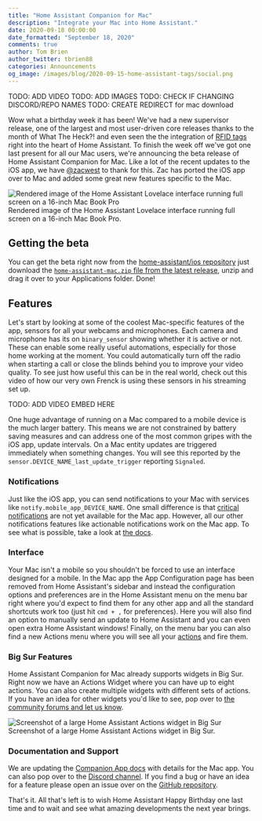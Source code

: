 ```yaml
---
title: "Home Assistant Companion for Mac"
description: "Integrate your Mac into Home Assistant."
date: 2020-09-18 00:00:00
date_formatted: "September 18, 2020"
comments: true
author: Tom Brien
author_twitter: tbrien88
categories: Announcements
og_image: /images/blog/2020-09-15-home-assistant-tags/social.png
---
```


TODO: ADD VIDEO
TODO: ADD IMAGES
TODO: CHECK IF CHANGING DISCORD/REPO NAMES
TODO: CREATE REDIRECT for mac download


Wow what a birthday week it has been! We've had a new supervisor release, one of the largest and most user-driven core releases thanks to the month of What The Heck?! and even seen the the integration of [RFID tags](2020-09-15-home-assistant-tags.markdown) right into the heart of Home Assistant. To finish the week off we've got one last present for all our Mac users, we're announcing the beta release of Home Assistant Companion for Mac. Like a lot of the recent updates to the iOS app, we have [@zacwest](https://github.com/zacwest) to thank for this. Zac has ported the iOS app over to Mac and added some great new features specific to the Mac.

<p class='img'>
<img src='/images/blog/2020-09-18-mac-companion/render.png' alt='Rendered image of the Home Assistant Lovelace interface running full screen on a 16-inch Mac Book Pro'></a>
Rendered image of the Home Assistant Lovelace interface running full screen on a 16-inch Mac Book Pro.
</p>

## Getting the beta

You can get the beta right now from the [home-assistant/ios repository](https://github.com/home-assistant/iOS) just download the [`home-assistant-mac.zip` file from the latest release](https://github.com/home-assistant/iOS/releases/tag/testflight%2F2020.6%2F14), unzip and drag it over to your Applications folder. Done!

## Features

Let's start by looking at some of the coolest Mac-specific features of the app, sensors for all your webcams and microphones. Each camera and microphone has its on `binary_sensor` showing whether it is active or not. These can enable some really useful automations, especially for those home working at the moment. You could automatically turn off the radio when starting a call or close the blinds behind you to improve your video quality. To see just how useful this can be in the real world, check out this video of how our very own Frenck is using these sensors in his streaming set up.

TODO: ADD VIDEO EMBED HERE

One huge advantage of running on a Mac compared to a mobile device is the much larger battery. This means we are not constrained by battery saving measures and can address one of the most common gripes with the iOS app, update intervals. On a Mac entity updates are triggered immediately when something changes. You will see this reported by the `sensor.DEVICE_NAME_last_update_trigger` reporting `Signaled`.

### Notifications

Just like the iOS app, you can send notifications to your Mac with services like `notify.mobile_app_DEVICE_NAME`. One small difference is that [critical notifications](https://companion.home-assistant.io/docs/notifications/critical-notifications) are not yet available for the Mac app. However, all our other notifications features like actionable notifications work on the Mac app. To see what is possible, take a look at [the docs](https://companion.home-assistant.io/).

### Interface

Your Mac isn't a mobile so you shouldn't be forced to use an interface designed for a mobile. In the Mac app the App Configuration page has been removed from Home Assistant's sidebar and instead the configuration options and preferences are in the Home Assistant menu on the menu bar right where you'd expect to find them for any other app and all the standard shortcuts work too (just hit `cmd + ,` for preferences). Here you will also find an option to manually send an update to Home Assistant and you can even open extra Home Assistant windows! Finally, on the menu bar you can also find a new Actions menu where you will see all your [actions](https://companion.home-assistant.io/docs/core/actions) and fire them.

### Big Sur Features

Home Assistant Companion for Mac already supports widgets in Big Sur. Right now we have an Actions Widget where you can have up to eight actions. You can also create multiple widgets with different sets of actions. If you have an idea for other widgets you'd like to see, pop over to [the community forums and let us know](https://community.home-assistant.io/t/what-kind-of-ios-14-widgets-would-you-like-to-see/211112/14).

<p class='img'>
<img src='/images/blog/2020-09-18-mac-companion/actions-widget.png' alt='Screenshot of a large Home Assistant Actions widget in Big Sur'></a>
Screenshot of a large Home Assistant Actions widget in Big Sur.
</p>

### Documentation and Support

We are updating the [Companion App docs](https://companion.home-assistant.io) with details for the Mac app. You can also pop over to the [Discord channel](https://discord.com/login?redirect_to=%2Fchannels%2F330944238910963714%2F551871772484698112). If you find a bug or have an idea for a feature please open an issue over on the [GitHub repository](https://github.com/home-assistant/iOS/issues/new/choose).

That's it. All that's left is to wish Home Assistant Happy Birthday one last time and to wait and see what amazing developments the next year brings.